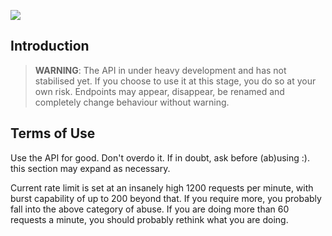 ![](https://i.imgur.com/0FXGl6P.png)

## Introduction

> **WARNING**: The API in under heavy development and has not stabilised yet. If you choose to use it at this stage, you do so at your own risk. Endpoints may appear, disappear, be renamed and completely change behaviour without warning.

## Terms of Use

Use the API for good. Don't overdo it. If in doubt, ask before (ab)using :). this section may expand as necessary.

Current rate limit is set at an insanely high 1200 requests per minute, with burst capability of up to 200 beyond that. If you require more, you probably fall into the above category of abuse. If you are doing more than 60 requests a minute, you should probably rethink what you are doing.